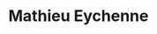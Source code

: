 ---
title: "Mathieu Eychenne"
excerpt: "Project Participant"
sidebar:
  - title: "Mathieu Eychenne"
    text: "Project Participant"
    links:
        label: "Website"
        icon: "fas fa-fw fa-link"
        url: "https://www.ifporient.org/mathieu-eychenne/"
toc: true
toc_sticky: true
layout: single
---